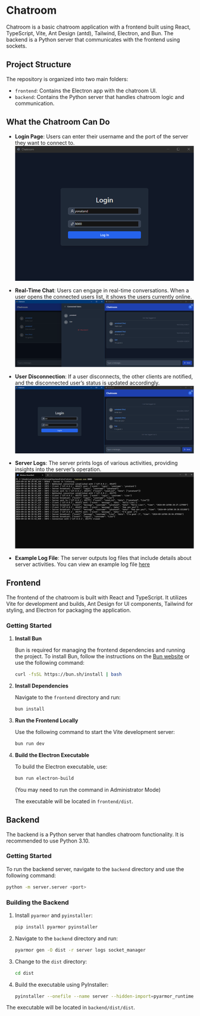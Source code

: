 # Chatroom

Chatroom is a basic chatroom application with a frontend built using React, TypeScript, Vite, Ant Design (antd), Tailwind, Electron, and Bun. The backend is a Python server that communicates with the frontend using sockets.

## Project Structure

The repository is organized into two main folders:

- `frontend`: Contains the Electron app with the chatroom UI.
- `backend`: Contains the Python server that handles chatroom logic and communication.

## What the Chatroom Can Do

- **Login Page**: Users can enter their username and the port of the server they want to connect to. ![Login Page](readme/chatroom-login.png)

- **Real-Time Chat**: Users can engage in real-time conversations. When a user opens the connected users list, it shows the users currently online. ![Chat with Connected Users List](readme/chatroom-talking.png)

- **User Disconnection**: If a user disconnects, the other clients are notified, and the disconnected user’s status is updated accordingly. ![Chat with Disconnected User](readme/chatroom-logout.png)

- **Server Logs**: The server prints logs of various activities, providing insights into the server’s operation. ![Server Logs](readme/server-logs.png)

- **Example Log File**: The server outputs log files that include details about server activities. You can view an example log file [here](readme/app-example.log)

## Frontend

The frontend of the chatroom is built with React and TypeScript. It utilizes Vite for development and builds, Ant Design for UI components, Tailwind for styling, and Electron for packaging the application.

### Getting Started

1. **Install Bun**

   Bun is required for managing the frontend dependencies and running the project. To install Bun, follow the instructions on the [Bun website](https://bun.sh) or use the following command:

   ```bash
   curl -fsSL https://bun.sh/install | bash
   ```

2. **Install Dependencies**

   Navigate to the `frontend` directory and run:

   ```bash
   bun install
   ```

3. **Run the Frontend Locally**

   Use the following command to start the Vite development server:

   ```bash
   bun run dev
   ```

4. **Build the Electron Executable**

   To build the Electron executable, use:

   ```bash
   bun run electron-build
   ```

   (You may need to run the command in Administrator Mode)

   The executable will be located in `frontend/dist`.

## Backend

The backend is a Python server that handles chatroom functionality. It is recommended to use Python 3.10.

### Getting Started

To run the backend server, navigate to the `backend` directory and use the following command:

```bash
python -m server.server <port>
```

### Building the Backend

1. Install `pyarmor` and `pyinstaller`:

   ```bash
   pip install pyarmor pyinstaller
   ```

2. Navigate to the `backend` directory and run:

   ```bash
   pyarmor gen -O dist -r server logs socket_manager
   ```

3. Change to the `dist` directory:

   ```bash
   cd dist
   ```

4. Build the executable using PyInstaller:

   ```bash
   pyinstaller --onefile --name server --hidden-import=pyarmor_runtime_00000 --hidden-import=json --hidden-import=socket_manager --add-data logs/*.py:logs --add-data socket_manager/*.py:socket_manager server/server.py
   ```

The executable will be located in `backend/dist/dist`.
